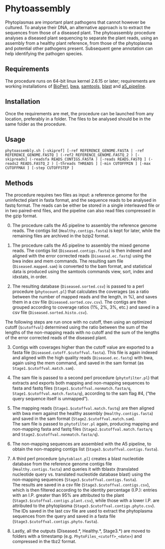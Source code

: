 # Phytoassembly

Phytoplasmas are important plant pathogens that cannot however be cultured. To analyse their DNA, an alternative approach is to extract the sequences from those of a diseased plant. The phytoassembly procedure analyses a diseased plant sequencing to separate the plant reads, using an assembly from a healthy plant reference, from those of the phytoplasma and potential other pathogens present. Subsequent gene annotation can help identifying the pathogen species.

## Requirements
The procedure runs on 64-bit linux kernel 2.6.15 or later; requirements are working installations of [BioPerl](http://www.bioperl.org/wiki/Main_Page), [bwa](http://bio-bwa.sourceforge.net/bwa.shtml), [samtools](http://www.htslib.org/doc/), [blast](http://www.ncbi.nlm.nih.gov/books/NBK279690/) and [a5_pipeline](http://sourceforge.net/p/ngopt/wiki/A5PipelineREADME/).

## Installation
Once the requirements are met, the procedure can be launched from any location, preferably in a folder. The files to be analysed should be in the same folder as the procedure.

## Usage
```
phytoassembly.sh [-skipref] [-ref REFERENCE_GENOME.FASTA | -ref REFERENCE_GENOME.FASTQ ] (-ref2 REFERENCE_GENOME.FASTQ_2 ) [-skipreads] (-readsfa READS_CONTIGS.FASTA ) [-reads READS.FASTQ ] (-reads2 READS.FASTQ_2 ) [-threads THREADS ] [-min CUTOFFMIN ] [-max CUTOFFMAX ] [-step CUTOFFSTEP ]
```

## Methods
The procedure requires two files as input: a reference genome for the uninfected plant in fasta format, and the sequence reads to be analysed in fastq format. The reads can be either be stored in a single interleaved file or in two paired-end files, and the pipeline can also read files compressed in the gzip format.

0. The procedure calls the A5 pipeline to assembly the reference genome reads. The contigs list (`Healthy.contigs.fasta`) is kept for later, while the remaining files are archived in the bzip2 format.

1. The procedure calls the A5 pipeline to assembly the mixed genome reads. The contigs list (`Diseased.contigs.fasta`) is then indexed and aligned with the error corrected reads (`Diseased.ec.fastq`) using the bwa index and mem commands.
The resulting sam file (`Diseased.mapped.sam`) is converted to the bam format, and statistical data is produced using the samtools commands view, sort, index and idxstats, in order.

2. The resulting database (`Diseased.sorted.csv`) is passed to a perl procedure (`phytocount.pl`) that calculates the coverages (as a ratio between the number of mapped reads and the length, in %), and saves them in a csv file (`Diseased.sorted.cov.csv`). The contigs are then grouped according to coverage ratios (1%, 2%, 3%, etc.) and saved in a csv file (`Diseased.sorted.histo.csv`).

The following steps are run once with no cutoff, then using an optimized cutoff (`$cutoffval`) determined using the ratio between the sum of the lengths of the non-mapping reads with no cutoff and the sum of the lengths of the error corrected reads of the diseased plant.

3. Contigs with coverages higher than the cutoff value are exported to a fasta file (`Diseased.cutoff.$cutoffval.fasta`). This file is again indexed and aligned with the high quality reads (`Diseased.ec.fastq`) with bwa, again using the mem command, and saved in the sam format (as `Stage1.$cutoffval.match.sam`).

4. The sam file is passed to a second perl procedure (`phytofilter.pl`) that extracts and exports both mapping and non-mapping sequences to fasta and fastq files (`Stage1.$cutoffval.nonmatch.fasta/q`, `Stage1.$cutoffval.match.fasta/q`), according to the sam flag #4, (“the query sequence itself is unmapped”).

5. The mapping reads (`Stage1.$cutoffval.match.fastq`) are then aligned with bwa mem against the healthy assembly (`Healthy.contigs.fasta`) and saved in the sam format (`Stage2.$cutoffval.match.sam`).  
The sam file is passed to `phytofilter.pl` again, producing mapping and non-mapping fasta and fastq files (`Stage2.$cutoffval.match.fasta/q` and `Stage2.$cutoffval.nonmatch.fasta/q`).

6. The non-mapping sequences are assembled with the A5 pipeline, to obtain the non-mapping contigs list (`Stage3.$cutoffval.contigs.fasta`).

7. A third perl procedure (`phytoblast.pl`) creates a blast nucleotide database from the reference genome contigs file (`Healthy.contigs.fasta`) and queries it with tblastx (translated nucleotide query vs. translated nucleotide database blast) using the non-mapping sequences (`Stage3.$cutoffval.contigs.fasta`).  
The results are saved in a csv file (`Stage3.$cutoffval.contigs.csv`), which is then filtered according to the identity percentage (I.P.): entries with an I.P. greater than 95% are attributed to the plant (`Stage3.$cutoffval.contigs.plant.csv`), while those with a lower I.P. are attributed to the phytoplasma (`Stage3.$cutoffval.contigs.phyto.csv`).  
The IDs saved in the last csv file are used to extract the phytoplasma sequences from the query and saved in a fasta file (`Stage3.$cutoffval.contigs.phyto.fasta`).

8. Lastly, all the outputs (Diseased.\*, Healthy.\*, Stage3.\*) are moved to folders with a timestamp (e.g. `PhytoFiles_<cutoff>_<date>`) and compressed in the tbz2 format.
